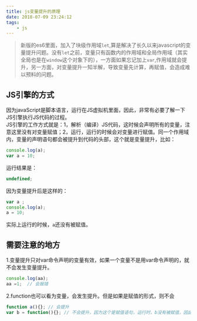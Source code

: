 ```yaml
---
title: js变量提升的原理
date: 2018-07-09 23:24:12
tags:
    - js
---
```


> 新版的es6里面，加入了块级作用域`let`,算是解决了长久以来javascript的变量提升问题。没有`let`之前，变量只有函数内的作用域和全局作用域（其实全局也是在`window`这个对象下的），一方面如果忘记加上`var`,作用域就会提升，另一方面，对变量提升一知半解，导致变量先计算，再赋值，会造成难以预料的问题。

## JS引擎的方式  
因为javaScript是脚本语言，运行在JS虚拟机里面，因此，非常有必要了解一下JS引擎执行JS代码的过程。  
JS引擎的工作方式就是：1，解析（编译）JS代码，这时候会声明所有的变量，注意这里没有对变量赋值；2，运行，运行的时候会对变量进行赋值。同一个作用域内，变量的声明语句都会被提升到代码的头部，这个就是变量提升，比如：
```javascript
console.log(a);
var a = 10;
```
运行结果是：
```javascript
undefined;
```
因为变量提升后是这样的：
```javascript
var a ;
console.log(a);
a = 10;
```
实际上运行的时候，`a`还没有被赋值。

## 需要注意的地方
1.变量提升只对var命令声明的变量有效，如果一个变量不是用var命令声明的，就不会发生变量提升。
```javascript
console.log(aa);
aa =1;  // 会报错
```
2.function也可以看为变量，会发生提升。但是如果是赋值的形式，则不会
```javascript
function a(){}; // 会提升
var b = function(){}; // 不会提升，因为这个是赋值语句，运行时，b没有被赋值，因此是undefined
```